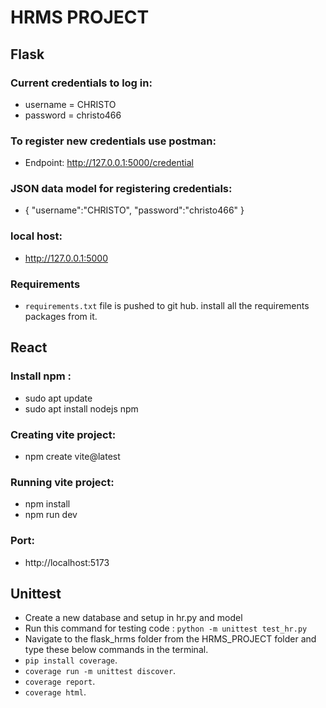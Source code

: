 # HRMS PROJECT

## Flask

### Current credentials to log in:

-    username = CHRISTO
-   password = christo466

### To register new credentials use postman:

-    Endpoint: http://127.0.0.1:5000/credential

### JSON data model for registering credentials:

- {
      "username":"CHRISTO",
      "password":"christo466"
    }

### local host:
-  http://127.0.0.1:5000
### Requirements
- ```requirements.txt``` file is pushed to git hub. install all the requirements packages from it. 

## React 
### Install npm :
- sudo apt update
- sudo apt install nodejs npm
### Creating vite project:
- npm create vite@latest

### Running vite project:
- npm install
- npm run dev 
### Port:
- http://localhost:5173
 
## Unittest
- Create a new database and setup in hr.py and model
- Run this command for testing code :
 ```python -m unittest test_hr.py```
- Navigate to the flask_hrms folder from the HRMS_PROJECT folder and type these below commands in the terminal.
- ```pip install coverage```.
- ```coverage run -m unittest discover```.
- ```coverage report```.
- ```coverage html```.


